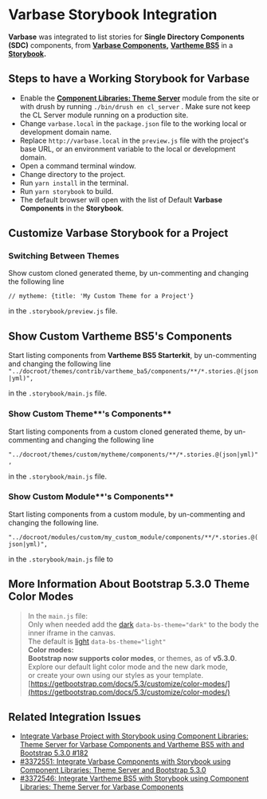 # Varbase Storybook Integration

**Varbase** was integrated to list stories for **Single Directory Components (SDC)** components, from [**Varbase Components**](https://www.drupal.org/project/varbase\_components)**,** [**Vartheme BS5**](https://www.drupal.org/project/vartheme\_bs5) in a [**Storybook**](https://storybook.js.org)**.**

## Steps to have a Working Storybook for Varbase

* Enable the [**Component Libraries: Theme Server**](https://www.drupal.org/project/cl\_server) module from the site or with drush by running `./bin/drush en cl_server` . Make sure not keep the CL Server module running on a production site.
* Change `varbase.local` in the `package.json` file to the working local or development domain name.
* Replace `http://varbase.local` in the `preview.js` file with the project's base URL, or an environment variable to the local or development domain.
* Open a command terminal window.
* Change directory to the project.
* Run `yarn install` in the terminal.
* Run `yarn storybook` to build.
* The default browser will open with the list of Default **Varbase Components** in the **Storybook**.

## Customize Varbase Storybook for a Project

### **Switching Between Themes**

Show custom cloned generated theme, by un-commenting and changing the following line

&#x20;`// mytheme: {title: 'My Custom Theme for a Project'}`&#x20;

in the `.storybook/preview.js` file.&#x20;

## **Show Custom Vartheme BS5's Components**

Start listing components from **Vartheme BS5 Starterkit**, by un-commenting and changing the following line\
`"../docroot/themes/contrib/vartheme_ba5/components/**/*.stories.@(json|yml)",`

in the `.storybook/main.js` file.

### Show Custom Theme**'s Components**

Start listing components from a custom cloned generated theme, by un-commenting and changing the following line

`"../docroot/themes/custom/mytheme/components/**/*.stories.@(json|yml)",`&#x20;

in the `.storybook/main.js` file.

### Show Custom Module**'s Components**

Start listing components from a custom module, by un-commenting and changing the following line.

`"../docroot/modules/custom/my_custom_module/components/**/*.stories.@(json|yml)",`&#x20;

in the `.storybook/main.js` file to&#x20;

## More Information About Bootstrap 5.3.0 Theme Color Modes

> In the `main.js` file:\
> Only when needed add the [dark](https://github.com/twbs/bootstrap/blob/v5.3.0/dist/css/bootstrap.css#L127) `data-bs-theme="dark"` to the body the inner iframe in the canvas.\
> The default is [light](https://github.com/twbs/bootstrap/blob/v5.3.0/dist/css/bootstrap.css#L8) `data-bs-theme="light"`\
> **Color modes:**\
> **Bootstrap now supports color modes**, or themes, as of **v5.3.0**.\
> Explore our default light color mode and the new dark mode,\
> or create your own using our styles as your template.\
> [https://getbootstrap.com/docs/5.3/customize/color-modes/](https://getbootstrap.com/docs/5.3/customize/color-modes/)

## Related Integration Issues

* [Integrate Varbase Project with Storybook using Component Libraries: Theme Server for Varbase Components and Vartheme BS5 with and Bootstrap 5.3.0 #182](https://github.com/Vardot/varbase-project/issues/182)
* [#3372551: Integrate Varbase Components with Storybook using Component Libraries: Theme Server and Bootstrap 5.3.0](https://www.drupal.org/project/varbase\_components/issues/3372551)
* [#3372546: Integrate Vartheme BS5 with Storybook using Component Libraries: Theme Server for Varbase Components](https://www.drupal.org/project/vartheme\_bs5/issues/3372546)
